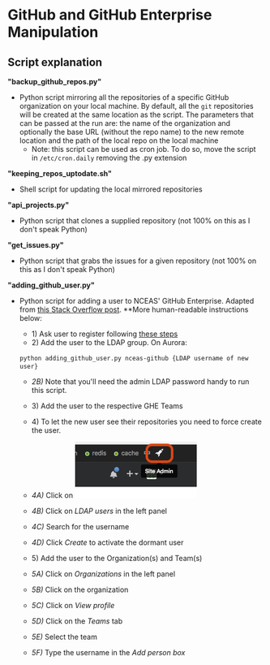 # GitHub and GitHub Enterprise Manipulation

## Script explanation

**"backup_github_repos.py"**

-   Python script mirroring all the repositories of a specific GitHub organization on your local machine. By default, all the `git` repositories will be created at the same location as the script. The parameters that can be passed at the run are: the name of the organization and optionally the base URL (without the repo name) to the new remote location and the path of the local repo on the local machine
    -   Note: this script can be used as cron job. To do so, move the script in `/etc/cron.daily` removing the .py extension

**"keeping_repos_uptodate.sh"**

-   Shell script for updating the local mirrored repositories

**"api_projects.py"**

- Python script that clones a supplied repository (not 100% on this as I don't speak Python)

**"get_issues.py"**

- Python script that grabs the issues for a given repository (not 100% on this as I don't speak Python)

**"adding_github_user.py"**

-   Python script for adding a user to NCEAS' GitHub Enterprise. Adapted from [this Stack Overflow post](http://stackoverflow.com/questions/36833231/adding-group-using-python-ldap). \*\*More human-readable instructions below:

    -   1\) Ask user to register following [these steps](https://docs.google.com/document/d/1eoR1oDrCrczgbYHPZU_1szB_2fhzu7EUHnh5nFI3eSg/edit?usp=sharing)
    -   2\) Add the user to the LDAP group. On Aurora:

    ```{bash}
    python adding_github_user.py nceas-github {LDAP username of new user}
    ```

    -   *2B)* Note that you'll need the admin LDAP password handy to run this script.

    -   3\) Add the user to the respective GHE Teams

    -   4\) To let the new user see their repositories you need to force create the user.

    -   *4A)* Click on ![site admin](img/GHE_site_admin.png)

    -   *4B)* Click on *LDAP users* in the left panel

    -   *4C)* Search for the username

    -   *4D)* Click *Create* to activate the dormant user

    -   5\) Add the user to the Organization(s) and Team(s)

    -   *5A)* Click on *Organizations* in the left panel

    -   *5B)* Click on the organization

    -   *5C)* Click on *View profile*

    -   *5D)* Click on the *Teams* tab

    -   *5E)* Select the team

    -   *5F)* Type the username in the *Add person box*